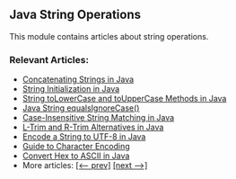 ## Java String Operations

This module contains articles about string operations.

### Relevant Articles:
- [Concatenating Strings in Java](https://www.baeldung.com/java-strings-concatenation)
- [String Initialization in Java](https://www.baeldung.com/java-string-initialization)
- [String toLowerCase and toUpperCase Methods in Java](https://www.baeldung.com/java-string-convert-case)
- [Java String equalsIgnoreCase()](https://www.baeldung.com/java-string-equalsignorecase)
- [Case-Insensitive String Matching in Java](https://www.baeldung.com/java-case-insensitive-string-matching)
- [L-Trim and R-Trim Alternatives in Java](https://www.baeldung.com/java-trim-alternatives)
- [Encode a String to UTF-8 in Java](https://www.baeldung.com/java-string-encode-utf-8)
- [Guide to Character Encoding](https://www.baeldung.com/java-char-encoding)
- [Convert Hex to ASCII in Java](https://www.baeldung.com/java-convert-hex-to-ascii)
- More articles: [[<-- prev]](../core-java-string-operations) [[next -->]](../core-java-string-operations-3)
